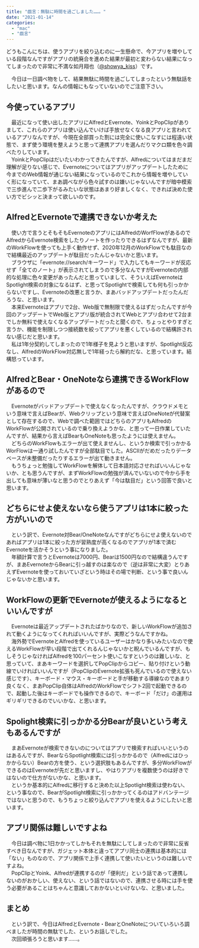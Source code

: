 ```yaml
---
title: "戯言：無駄に時間を過ごしました……。"
date: "2021-01-14"
categories: 
  - "mac"
  - "戯言"
---
```


どうもこんにちは、使うアプリを絞り込むのに一生懸命で、今アプリを増やしている段階なんですがアプリの統廃合を進めた結果が最初と変わらない結果になってしまったので非常に不満な如月翔也（[@showya\_kiss](http://twitter.com/showya_kiss)）です。  
  
　今日は一日調べ物をして、結果無駄に時間を過ごしてしまったという無駄話をしたいと思います。なんの情報にもなっていないのでご注意下さい。  

## 今使っているアプリ

　最近になって使い出したアプリにAlfredとEvernote、YoinkとPopClipがありまして、これらのアプリは使い込んでいけば手放せなくなる良アプリと言われているアプリなんですが、今現在全部買った割には完全に使いこなすには程遠い状態で、まず使う環境を整えようと思って連携アプリを選んだりマクロ類を色々調べたりしています。  
　YoinkとPopClipはだいたいわかってきたんですが、Alfredについてはまだまだ理解が足りない感じで、Evernoteについてはアプリがアップデートしたために今までのWeb情報が通じない結果になっているのでこれから情報を増やしていく形になっていて、まあ調べながら色々試すのは嫌いじゃないんですが暗中模索で三歩進んで二歩下がるみたいな状態はあまり好ましくなく、できれば決めた使い方でビシッと決まって欲しいのです。  

## AlfredとEvernoteで連携できないか考えた

　使い方で言うとそもそもEvernoteのアプリにはAlfredのWorfFlowがあるのでAlfredからEvernote検索をしたりノートを作ったりできるはずなんですが、最新のWorkFlowを使っても上手く動作せず、2020年12月のWorkFlowでも駄目なので結構最近のアップデートが駄目だったんじゃないかと思います。  
　ブラウザに「evernote://search/キーワード」で入力してもキーワードが反応せず「全てのノート」が表示されてしまうので多分なんですがEvernoteの内部的な処理に色々変更があったんだと思っていまして、そういえばEvernoteはSpotlight検索の対象になるはず、と思ってSpotlightで検索しても何も引っかからないですし、Evernoteの改悪と言うか、まあバッドアップデートだったんだろうな、と思います。  
　本来Evernoteはアプリで2台、Web版で無制限で使えるはずだったんですが今回のアップデートでWeb版とアプリ版が統合されてWebとアプリ合わせて2台までしか無料で使えなくなるアップデートだったと聞くので、ちょっとやりすぎと言うか、機能を制限しつつ接続数を絞ってアプリを悪くしているので結構許されない感じだと思います。  
　私は1年分契約してしまったので1年様子を見ようと思いますが、Spotlight反応なし、AlfredのWorkFlow対応無しで1年経ったら解約だな、と思っています。結構怒っています。  

## AlfredとBear・OneNoteなら連携できるWorkFlowがあるので

　Evernoteがバッドアップデートで使えなくなったんですが、クラウドメモという意味で言えばBearが、Webクリップという意味で言えばOneNoteが代替案として存在するので、Webで調べた範囲ではどちらのアプリもAlfredのWorkFlowが公開されているので乗り換えようかな、と思って一日作業していたんですが、結果から言えばBearもOneNoteも思ったようには使えません。  
　どちらのWorkFlowもエラーが出て使えませんし、というか検索で引っかかるWorFlowは一通り試したんですが全部駄目でした。ASCIIがだめだったりデータベースが未整備だったりするエラーが出て動きません。  
　もうちょっと勉強してWorkFlowを解体して日本語対応させればいいんじゃないか、とも思うんですが、まずWorkFlowの勉強が済んでいないので今から手を出しても意味が薄いなと思うのでとりあえず「今は駄目だ」という回答で良いと思います。  

## どちらにせよ使えないなら使うアプリは1本に絞った方がいいので

　という訳で、Evernote対Bear/OneNoteなんですがどちらにせよ使えないのであればアプリは1本に絞った方が習熟度が高くなるのでアプリが1本で済むEvernoteを活かそうという事になりました。  
　年額計算で言うとEvernoteは7000円、Bearは1500円なので結構違うんですが、まあEvernoteからBearに引っ越すのは楽なので（逆は非常に大変）とりあえずEvernoteを使っておいていざという時はその場で判断、という事で良いんじゃないかと思います。

## WorkFlowの更新でEvernoteが使えるようになるといいんですが

　Evernoteは最近アップデートされたばかりなので、新しいWorkFlowが追加されて動くようになってくれればいいんですが、実際どうなんですかね。  
　海外勢でEvernoteとAlfredを使っているユーザーはかなり多いみたいなので使えるWorkFlowが早い段階で出てくれるんじゃないかと睨んでいるんですが、もしそうじゃなければAlfredを100パーセント使いこなすというのは難しいな、と思っていて、まあキーワードを選択してPopClipからコピー、貼り付けという動線でいければいいんですが（PopClipのEvernote拡張も死んでいるので使えない感じです）、キーボード・マウス・キーボードと手が移動する導線なのであまり良くなく、まあPopClip自体はAlfredのWorkFlowでシフト2回で起動できるので、起動した後はキーボードでも操作できるので、キーボード「だけ」の運用はギリギリできるのでいいかな、と思います。  

## Spolight検索に引っかかる分Bearが良いという考えもあるんですが

　まあEvernoteが検索できないのについてはアプリで検索すればいいというのはあるんですが、BearならSpotlight検索には引っかかるので（Alfredにはひっかからない）Bearの方を使う、という選択肢もあるんですが、多分WorkFlowができるのはEvernoteが先だと思いますし、やはりアプリを複数使うのは好きではないので仕方がないかな、と思います。  
　というか基本的にAlfredに移行すると決めた以上Spotlight検索は使わない、という事なので、BearがSpotlight検索に引っかかってくるのはアドバンテージではないと思うので、もうちょっと絞り込んでアプリを使えるようにしたいと思います。  

## アプリ関係は難しいですよね

　今日は調べ物に1日かかってしかもそれを無駄にしてしまったので非常に反省すべき日なんですが、ガジェット本体と違ってアプリ同士の連携は基本的には「ない」ものなので、アプリ関係で上手く連携して使いたいというのは難しいですよね。  
　PopClipとYoink、Alfredが連携するのが「便利だ」という話であって連携しないのがおかしい、使えない、という話ではないので、連携させる時には手を使う必要があることはちゃんと意識しておかないといけないな、と思いました。

## まとめ

　という訳で、今日はAlfredとEvernote・BearとOneNoteについていろいろ調べましたが時間の無駄でした、というお話しでした。  
　次回頑張ろうと思います……。
